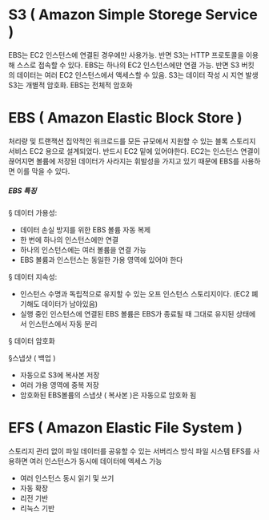 # S3 ( Amazon Simple Storege Service )
EBS는 EC2 인스턴스에 연결된 경우에만 사용가능. 반면 S3는 HTTP 프로토콜을 이용해 스스로 접속할 수 있다.
EBS는 하나의 EC2 인스턴스에만 연결 가능. 반면 S3 버킷의 데이터는 여러 EC2 인스턴스에서 액세스할 수 있음.
S3는 데이터 작성 시 지연 발생
S3는 개별적 암호화. EBS는 전체적 암호화

# EBS ( Amazon Elastic Block Store )
처리량 및 트랜잭션 집약적인 워크로드를 모든 규모에서 지원할 수 있는 블록 스토리지 서비스
EC2 용으로 설계되었다. 반드시 EC2 밑에 있어야한다.
EC2는 인스턴스 연결이 끊어지면 볼륨에 저장된 데이터가 사라지는 휘발성을 가지고 있기 때문에
EBS를 사용하면 이를 막을 수 있다.

##### EBS 특징 
§ 데이터 가용성: 
- 데이터 손실 방지를 위한 EBS 볼륨 자동 복제
- 한 번에 하나의 인스턴스에만 연결
- 하나의 인스턴스에는 여러 볼륨을 연결 가능
- EBS 볼륨과 인스턴스는 동일한 가용 영역에 있어야 한다

§ 데이터 지속성:
- 인스턴스 수명과 독립적으로 유지할 수 있는 오프 인스턴스 스토리지이다. (EC2 폐기해도 데이터가 남아있음)
- 실행 중인 인스턴스에 연결된 EBS 볼륨은 EBS가 종료될 때 그대로 유지된 상태에서 인스턴스에서 자동 분리

§ 데이터 암호화

§스냅샷 ( 백업 )
- 자동으로 S3에 복사본 저장
- 여러 가용 영역에 중복 저장
- 암호화된 EBS볼륨의 스냅샷 ( 복사본 )은 자동으로 암호화 됨

# EFS ( Amazon Elastic File System )
스토리지 관리 없이 파일 데이터를 공유할 수 있는 서버리스 방식 파일 시스템
EFS를 사용하면 여러 인스턴스가 동시에 데이터에 엑세스 가능

- 여러 인스턴스 동시 읽기 및 쓰기
- 자동 확장
- 리전 기반
- 리눅스 기반

